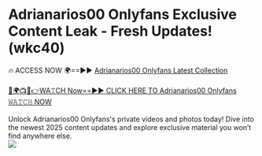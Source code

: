 # Adrianarios00 Onlyfans Exclusive Content Leak - Fresh Updates! (wkc40)

🔥 ACCESS NOW 🌍==►► <a href="https://tinyurl.com/kvy9nzfs" rel="nofollow">Adrianarios00 Onlyfans Latest Collection</a>
<br><br>
[🔴🌍📺📱👉WA𝚃CH Now==►► CLICK HERE TO Adrianarios00 Onlyfans 𝚆𝙰𝚃𝙲𝙷 NOW](https://tinyurl.com/kvy9nzfs)
<br><br>
Unlock Adrianarios00 Onlyfans's private videos and photos today! Dive into the newest 2025 content updates and explore exclusive material you won’t find anywhere else.
<br>
<a href="https://tinyurl.com/kvy9nzfs" rel="nofollow" data-target="animated-image.originalLink"><img src="https://camo.githubusercontent.com/8a4f000d20f83aca3bf7ec5f350d767afa0574a8a352519fd8cfa583a6f93a33/68747470733a2f2f692e696d6775722e636f6d2f644a486b345a712e676966" data-canonical-src="https://i.imgur.com/dJHk4Zq.gif" style="max-width: 100%; display: inline-block;" data-target="animated-image.originalImage"></a>
<br>
